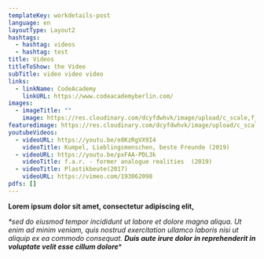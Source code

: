 ```yaml
---
templateKey: workdetails-post
language: en
layoutType: Layout2
hashtags:
  - hashtag: videos
  - hashtag: test
title: Videos
titleToShow: the Video
subTitle: video video video
links:
  - linkName: CodeAcademy
    linkURL: https://www.codeacademyberlin.com/
images:
  - imageTitle: ""
    image: https://res.cloudinary.com/dcyfdwhvk/image/upload/c_scale,f_auto,q_100,w_2400/v1627987224/Franziska/stream6_gi2dwi.png
featuredimage: https://res.cloudinary.com/dcyfdwhvk/image/upload/c_scale,f_auto,q_100,w_2400/v1627987224/Franziska/stream6_gi2dwi.png
youtubeVideos:
  - videoURL: https://youtu.be/e8KzRgVX9I4
    videoTitle: Kumpel, Lieblingsmenschen, beste Freunde (2019)
  - videoURL: https://youtu.be/pxFAA-PDL3k
    videoTitle: f.a.r. - former analogue realities  (2019)
  - videoTitle: Plastikbeute(2017)
    videoURL: https://vimeo.com/193062098
pdfs: []
---
```

**Lorem ipsum dolor sit amet, consectetur adipiscing elit,** 

*\*sed do eiusmod tempor incididunt ut labore et dolore magna aliqua. Ut enim ad minim veniam, quis nostrud exercitation ullamco laboris nisi ut aliquip ex ea commodo consequat. **Duis aute irure dolor in reprehenderit in voluptate velit esse cillum dolore****